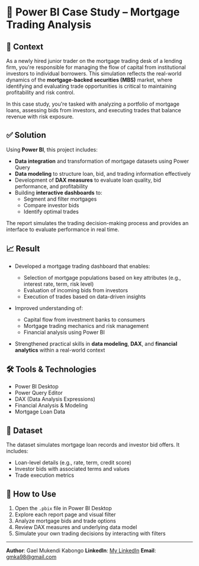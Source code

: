 # 💼 Power BI Case Study – Mortgage Trading Analysis

## 🧠 Context

As a newly hired junior trader on the mortgage trading desk of a lending firm, you're responsible for managing the flow of capital from institutional investors to individual borrowers. This simulation reflects the real-world dynamics of the **mortgage-backed securities (MBS)** market, where identifying and evaluating trade opportunities is critical to maintaining profitability and risk control.

In this case study, you're tasked with analyzing a portfolio of mortgage loans, assessing bids from investors, and executing trades that balance revenue with risk exposure.

## ✅ Solution

Using **Power BI**, this project includes:

- **Data integration** and transformation of mortgage datasets using Power Query
- **Data modeling** to structure loan, bid, and trading information effectively
- Development of **DAX measures** to evaluate loan quality, bid performance, and profitability
- Building **interactive dashboards** to:
  - Segment and filter mortgages
  - Compare investor bids
  - Identify optimal trades

The report simulates the trading decision-making process and provides an interface to evaluate performance in real time.

## 📈 Result

- Developed a mortgage trading dashboard that enables:
  - Selection of mortgage populations based on key attributes (e.g., interest rate, term, risk level)
  - Evaluation of incoming bids from investors
  - Execution of trades based on data-driven insights

- Improved understanding of:
  - Capital flow from investment banks to consumers
  - Mortgage trading mechanics and risk management
  - Financial analysis using Power BI

- Strengthened practical skills in **data modeling**, **DAX**, and **financial analytics** within a real-world context

## 🛠 Tools & Technologies

- Power BI Desktop  
- Power Query Editor  
- DAX (Data Analysis Expressions)  
- Financial Analysis & Modeling  
- Mortgage Loan Data

## 📁 Dataset

The dataset simulates mortgage loan records and investor bid offers. It includes:

- Loan-level details (e.g., rate, term, credit score)  
- Investor bids with associated terms and values  
- Trade execution metrics

## 📎 How to Use

1. Open the `.pbix` file in Power BI Desktop  
2. Explore each report page and visual filter  
3. Analyze mortgage bids and trade options  
4. Review DAX measures and underlying data model  
5. Simulate your own trading decisions by interacting with filters

---

**Author**: Gael Mukendi Kabongo 
**LinkedIn**: [My LinkedIn]([https://linkedin.com/in/yourprofile](https://www.linkedin.com/in/gael-mukendi-kabongo/))  
**Email**: gmka98@gmail.com
